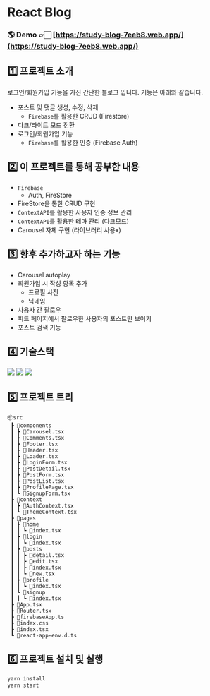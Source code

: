 # React Blog

### 🌎 Demo 👉🏻 [https://study-blog-7eeb8.web.app/](https://study-blog-7eeb8.web.app/)

## 1️⃣ 프로젝트 소개

로그인/회원가입 기능을 가진 간단한 블로그 입니다. 기능은 아래와 같습니다.

- 포스트 및 댓글 생성, 수정, 삭제
  - `Firebase`를 활용한 CRUD (Firestore)
- 다크/라이트 모드 전환
- 로그인/회원가입 기능
  - `Firebase`를 활용한 인증 (Firebase Auth)

## 2️⃣ 이 프로젝트를 통해 공부한 내용

- `Firebase`
  - Auth, FireStore
- FireStore을 통한 CRUD 구현
- `ContextAPI`를 활용한 사용자 인증 정보 관리
- `ContextAPI`를 활용한 테마 관리 (다크모드)
- Carousel 자체 구현 (라이브러리 사용x)

## 3️⃣ 향후 추가하고자 하는 기능

- Carousel autoplay
- 회원가입 시 작성 항목 추가
  - 프로필 사진
  - 닉네임
- 사용자 간 팔로우
- 피드 페이지에서 팔로우한 사용자의 포스트만 보이기
- 포스트 검색 기능

## 4️⃣ 기술스택

<img src="https://img.shields.io/badge/react-61DAFB?style=flat-square&logo=react&logoColor=white"/> <img src="https://img.shields.io/badge/typescript-3178C6?style=flat-square&logo=typescript&logoColor=white"/> <img src="https://img.shields.io/badge/firebase-FFCA28?style=flat-square&logo=firebase&logoColor=white"/>

## 5️⃣ 프로젝트 트리

```
📦src
 ┣ 📂components
 ┃ ┣ 📜Carousel.tsx
 ┃ ┣ 📜Comments.tsx
 ┃ ┣ 📜Footer.tsx
 ┃ ┣ 📜Header.tsx
 ┃ ┣ 📜Loader.tsx
 ┃ ┣ 📜LoginForm.tsx
 ┃ ┣ 📜PostDetail.tsx
 ┃ ┣ 📜PostForm.tsx
 ┃ ┣ 📜PostList.tsx
 ┃ ┣ 📜ProfilePage.tsx
 ┃ ┗ 📜SignupForm.tsx
 ┣ 📂context
 ┃ ┣ 📜AuthContext.tsx
 ┃ ┗ 📜ThemeContext.tsx
 ┣ 📂pages
 ┃ ┣ 📂home
 ┃ ┃ ┗ 📜index.tsx
 ┃ ┣ 📂login
 ┃ ┃ ┗ 📜index.tsx
 ┃ ┣ 📂posts
 ┃ ┃ ┣ 📜detail.tsx
 ┃ ┃ ┣ 📜edit.tsx
 ┃ ┃ ┣ 📜index.tsx
 ┃ ┃ ┗ 📜new.tsx
 ┃ ┣ 📂profile
 ┃ ┃ ┗ 📜index.tsx
 ┃ ┗ 📂signup
 ┃ ┃ ┗ 📜index.tsx
 ┣ 📜App.tsx
 ┣ 📜Router.tsx
 ┣ 📜firebaseApp.ts
 ┣ 📜index.css
 ┣ 📜index.tsx
 ┗ 📜react-app-env.d.ts
```

## 6️⃣ 프로젝트 설치 및 실행

```bash
yarn install
yarn start
```
